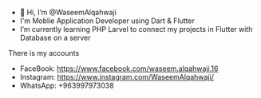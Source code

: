 - 👋 Hi, I’m @WaseemAlqahwaji
- I'm Moblie Application Developer using Dart & Flutter
- I’m currently learning PHP Larvel to connect my projects in Flutter with Database on a server

There is my accounts
- FaceBook: https://www.facebook.com/waseem.alqahwaji.16
- Instagram: https://www.instagram.com/WaseemAlqahwaji/
- WhatsApp: +963997973038
